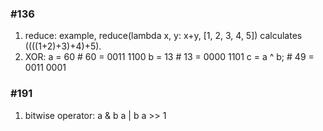 ### #136
1. reduce: example, reduce(lambda x, y: x+y, [1, 2, 3, 4, 5]) calculates ((((1+2)+3)+4)+5). 
2. XOR: a = 60            # 60 = 0011 1100 
        b = 13            # 13 = 0000 1101 
        c = a ^ b;        # 49 = 0011 0001

### #191
1. bitwise operator:
        a & b
        a | b
        a >> 1
